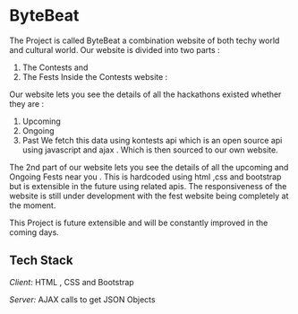 # ByteBeat

The Project is called ByteBeat a combination website of both techy world and cultural world.
Our website is divided into two parts :

1. The Contests and
2. The Fests
   Inside the Contests website :

Our website lets you see the details of all the hackathons existed whether they are :

1. Upcoming
2. Ongoing
3. Past
   We fetch this data using kontests api which is an open source api using javascript and ajax .
   Which is then sourced to our own website.

The 2nd part of our website lets you see the details of all the upcoming and Ongoing Fests near you .
This is hardcoded using html ,css and bootstrap but is extensible in the future using related apis.
The responsiveness of the website is still under development with the fest website being completely at the moment.

This Project is future extensible and will be constantly improved in the coming days.

## Tech Stack

*Client:* HTML , CSS and Bootstrap

*Server:* AJAX calls to get JSON Objects
